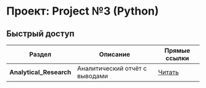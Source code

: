 # Проект: Project №3 (Python)

## Быстрый доступ

| Раздел                   | Описание                                     | Прямые ссылки |
|--------------------------|----------------------------------------------|---------------|
| **Analytical_Research**  | Аналитический отчёт с выводами                      | [Читать](https://github.com/vavarina/yandex_projects/blob/main/Project%20%E2%84%963/Analytical_Research.ipynb) |
